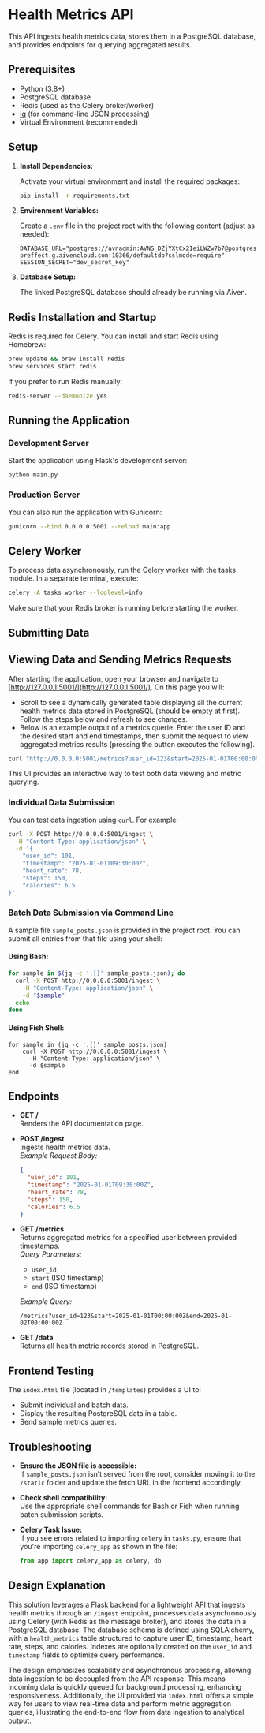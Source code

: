 # Health Metrics API

This API ingests health metrics data, stores them in a PostgreSQL database, and provides endpoints for querying aggregated results.

## Prerequisites

- Python (3.8+)
- PostgreSQL database
- Redis (used as the Celery broker/worker)
- [jq](https://stedolan.github.io/jq/) (for command-line JSON processing)
- Virtual Environment (recommended)

## Setup

1. **Install Dependencies:**

   Activate your virtual environment and install the required packages:

   ```bash
   pip install -r requirements.txt
   ```

2. **Environment Variables:**

   Create a `.env` file in the project root with the following content (adjust as needed):

   ```properties
   DATABASE_URL="postgres://avnadmin:AVNS_DZjYXtCx2IeiLWZw7b7@postgresql-preffect.g.aivencloud.com:10366/defaultdb?sslmode=require"
   SESSION_SECRET="dev_secret_key"
   ```

3. **Database Setup:**

   The linked PostgreSQL database should already be running via Aiven.

## Redis Installation and Startup

Redis is required for Celery. You can install and start Redis using Homebrew:

```bash
brew update && brew install redis
brew services start redis
```

If you prefer to run Redis manually:

```bash
redis-server --daemonize yes
```

## Running the Application

### Development Server

Start the application using Flask's development server:

```bash
python main.py
```

### Production Server

You can also run the application with Gunicorn:

```bash
gunicorn --bind 0.0.0.0:5001 --reload main:app
```

## Celery Worker

To process data asynchronously, run the Celery worker with the tasks module. In a separate terminal, execute:

```bash
celery -A tasks worker --loglevel=info
```

Make sure that your Redis broker is running before starting the worker.

## Submitting Data
## Viewing Data and Sending Metrics Requests

After starting the application, open your browser and navigate to [http://127.0.0.1:5001/](http://127.0.0.1:5001/). On this page you will:

- Scroll to see a dynamically generated table displaying all the current health metrics data stored in PostgreSQL (should be empty at first). Follow the steps below and refresh to see changes.
- Below is an example output of a metrics querie. Enter the user ID and the desired start and end timestamps, then submit the request to view aggregated metrics results (pressing the button executes the following).

```bash
curl "http://0.0.0.0:5001/metrics?user_id=123&start=2025-01-01T00:00:00Z&end=2025-01-02T00:00:00Z"
```

This UI provides an interactive way to test both data viewing and metric querying.
### Individual Data Submission

You can test data ingestion using `curl`. For example:

```bash
curl -X POST http://0.0.0.0:5001/ingest \
  -H "Content-Type: application/json" \
  -d '{
    "user_id": 101,
    "timestamp": "2025-01-01T09:30:00Z",
    "heart_rate": 78,
    "steps": 150,
    "calories": 6.5
}'
```

### Batch Data Submission via Command Line

A sample file `sample_posts.json` is provided in the project root. You can submit all entries from that file using your shell:

#### **Using Bash:**

```bash
for sample in $(jq -c '.[]' sample_posts.json); do
  curl -X POST http://0.0.0.0:5001/ingest \
    -H "Content-Type: application/json" \
    -d "$sample"
  echo
done
```

#### **Using Fish Shell:**

```fish
for sample in (jq -c '.[]' sample_posts.json)
    curl -X POST http://0.0.0.0:5001/ingest \
      -H "Content-Type: application/json" \
      -d $sample
end
```

## Endpoints

- **GET /**  
  Renders the API documentation page.

- **POST /ingest**  
  Ingests health metrics data.  
  *Example Request Body:*
  ```json
  {
    "user_id": 101,
    "timestamp": "2025-01-01T09:30:00Z",
    "heart_rate": 78,
    "steps": 150,
    "calories": 6.5
  }
  ```

- **GET /metrics**  
  Returns aggregated metrics for a specified user between provided timestamps.  
  *Query Parameters:*  
  - `user_id`  
  - `start` (ISO timestamp)  
  - `end` (ISO timestamp)  

  *Example Query:*  
  ```
  /metrics?user_id=123&start=2025-01-01T00:00:00Z&end=2025-01-02T00:00:00Z
  ```

- **GET /data**  
  Returns all health metric records stored in PostgreSQL.

## Frontend Testing

The `index.html` file (located in `/templates`) provides a UI to:
- Submit individual and batch data.
- Display the resulting PostgreSQL data in a table.
- Send sample metrics queries.

## Troubleshooting

- **Ensure the JSON file is accessible:**  
  If `sample_posts.json` isn’t served from the root, consider moving it to the `/static` folder and update the fetch URL in the frontend accordingly.

- **Check shell compatibility:**  
  Use the appropriate shell commands for Bash or Fish when running batch submission scripts.

- **Celery Task Issue:**  
  If you see errors related to importing `celery` in `tasks.py`, ensure that you're importing `celery_app` as shown in the file:
  ```python
  from app import celery_app as celery, db
  ```

## Design Explanation

This solution leverages a Flask backend for a lightweight API that ingests health metrics through an `/ingest` endpoint, processes data asynchronously using Celery (with Redis as the message broker), and stores the data in a PostgreSQL database. The database schema is defined using SQLAlchemy, with a `health_metrics` table structured to capture user ID, timestamp, heart rate, steps, and calories. Indexes are optionally created on the `user_id` and `timestamp` fields to optimize query performance.

The design emphasizes scalability and asynchronous processing, allowing data ingestion to be decoupled from the API response. This means incoming data is quickly queued for background processing, enhancing responsiveness. Additionally, the UI provided via `index.html` offers a simple way for users to view real-time data and perform metric aggregation queries, illustrating the end-to-end flow from data ingestion to analytical output.
